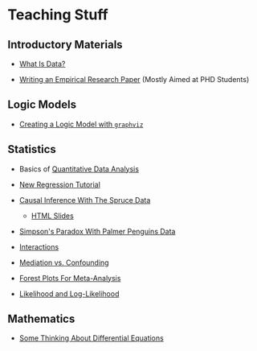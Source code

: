 # Teaching Stuff

## Introductory Materials

* [What Is Data?](./what-is-data/what-is-data.html)

* [Writing an Empirical Research Paper](./empirical-paper/) (Mostly Aimed at PHD Students)

## Logic Models

* [Creating a Logic Model with `graphviz`](./logic-models/logic-models.html)

## Statistics

* Basics of [Quantitative Data Analysis](./quantitative-data-analysis/quantitative-data-analysis.html)

* [New Regression Tutorial](./new-regression-tutorial/index.html)

* [Causal Inference With The Spruce Data](./spruce/spruce.html) 
    + [HTML Slides](./spruce/spruce-slidy.html)

* [Simpson's Paradox With Palmer Penguins Data](./simpsons-paradox-palmer-penguins/simpsons-paradox-palmer-penguins.html)

* [Interactions](./interactions/interactions.html)

* [Mediation vs. Confounding](https://github.com/agrogan1/teaching/tree/master/mediation)

* [Forest Plots For Meta-Analysis](./forest-plot/)

* [Likelihood and Log-Likelihood](./likelihood-and-log-likelihood/likelihood-and-log-likelihood.html)

## Mathematics

* [Some Thinking About Differential Equations](./differential-equations/differential-equations.html)




